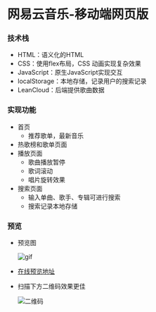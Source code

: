 # 网易云音乐-移动端网页版

### 技术栈

- HTML：语义化的HTML
- CSS：使用flex布局，CSS 动画实现复杂效果
- JavaScript：原生JavaScript实现交互
- localStorage：本地存储，记录用户的搜索记录
- LeanCloud：后端提供歌曲数据

### 实现功能

- 首页
  - 推荐歌单，最新音乐
- 热歌榜和歌单页面
- 播放页面
  - 歌曲播放暂停
  - 歌词滚动
  - 唱片旋转效果
- 搜索页面
  - 输入单曲、歌手、专辑可进行搜索
  - 搜索记录本地存储

### 预览

- 预览图

  ![gif](https://github.com/dengdengdengpan/NetEase-Cloud-Music/blob/master/imgs/music.gif)

- [在线预览地址](http://dengpanstudyqianduan.xyz/index.html#)

- 扫描下方二维码效果更佳

  ![二维码](http://p7e35vgip.bkt.clouddn.com/td.png)
